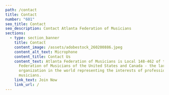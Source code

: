 ```yaml
---
path: /contact
title: Contact
number: "601"
seo_title: Contact
seo_description: Contact Atlanta Federation of Musicians
sections:
  - type: section_banner
    title: Contact
    content_image: /assets/adobestock_260200886.jpeg
    content_alt_text: Microphone
    content_title: Contact Us
    content_text: Atlanta Federation of Musicians is Local 148-462 of the American
      Federation of Musicians of the United States and Canada - the largest
      organization in the world representing the interests of professional
      musicians.
    link_text: Join Now
    link_url: /
---
```

